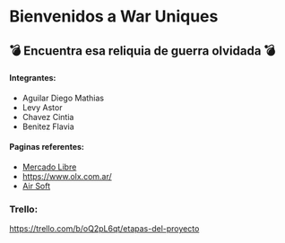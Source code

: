 # Bienvenidos a War Uniques

## :bomb: Encuentra esa reliquia de guerra olvidada :bomb:

#### Integrantes:
- Aguilar Diego Mathias
- Levy Astor
- Chavez Cintia
- Benitez Flavia

#### Paginas referentes:
- [Mercado Libre](https://www.mercadolibre.com.ar/)
- https://www.olx.com.ar/
- [Air Soft](https://airsoftyecla.es/)

### Trello:
https://trello.com/b/oQ2pL6qt/etapas-del-proyecto
